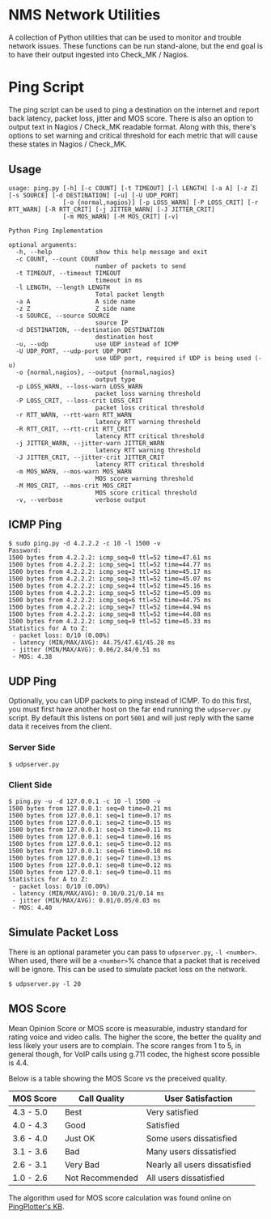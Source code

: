 # NMS Network Utilities

A collection of Python utilities that can be used to monitor and trouble
network issues.  These functions can be run stand-alone, but the end goal is to
have their output ingested into Check_MK / Nagios.

# Ping Script

The ping script can be used to ping a destination on the internet and report
back latency, packet loss, jitter and MOS score.  There is also an option to
output text in Nagios / Check_MK readable format.  Along with this, there's
options to set warning and critical threshold for each metric that will cause
these states in Nagios / Check_MK.

## Usage

```
usage: ping.py [-h] [-c COUNT] [-t TIMEOUT] [-l LENGTH] [-a A] [-z Z] [-s SOURCE] [-d DESTINATION] [-u] [-U UDP_PORT]
               [-o {normal,nagios}] [-p LOSS_WARN] [-P LOSS_CRIT] [-r RTT_WARN] [-R RTT_CRIT] [-j JITTER_WARN] [-J JITTER_CRIT]
               [-m MOS_WARN] [-M MOS_CRIT] [-v]

Python Ping Implementation

optional arguments:
  -h, --help            show this help message and exit
  -c COUNT, --count COUNT
                        number of packets to send
  -t TIMEOUT, --timeout TIMEOUT
                        timeout in ms
  -l LENGTH, --length LENGTH
                        Total packet length
  -a A                  A side name
  -z Z                  Z side name
  -s SOURCE, --source SOURCE
                        source IP
  -d DESTINATION, --destination DESTINATION
                        destination host
  -u, --udp             use UDP instead of ICMP
  -U UDP_PORT, --udp-port UDP_PORT
                        use UDP port, required if UDP is being used (-u)
  -o {normal,nagios}, --output {normal,nagios}
                        output type
  -p LOSS_WARN, --loss-warn LOSS_WARN
                        packet loss warning threshold
  -P LOSS_CRIT, --loss-crit LOSS_CRIT
                        packet loss critical threshold
  -r RTT_WARN, --rtt-warn RTT_WARN
                        latency RTT warning threshold
  -R RTT_CRIT, --rtt-crit RTT_CRIT
                        latency RTT critical threshold
  -j JITTER_WARN, --jitter-warn JITTER_WARN
                        latency RTT warning threshold
  -J JITTER_CRIT, --jitter-crit JITTER_CRIT
                        latency RTT critical threshold
  -m MOS_WARN, --mos-warn MOS_WARN
                        MOS score warning threshold
  -M MOS_CRIT, --mos-crit MOS_CRIT
                        MOS score critical threshold
  -v, --verbose         verbose output
```

## ICMP Ping

```
$ sudo ping.py -d 4.2.2.2 -c 10 -l 1500 -v
Password:
1500 bytes from 4.2.2.2: icmp_seq=0 ttl=52 time=47.61 ms
1500 bytes from 4.2.2.2: icmp_seq=1 ttl=52 time=44.77 ms
1500 bytes from 4.2.2.2: icmp_seq=2 ttl=52 time=45.17 ms
1500 bytes from 4.2.2.2: icmp_seq=3 ttl=52 time=45.07 ms
1500 bytes from 4.2.2.2: icmp_seq=4 ttl=52 time=45.16 ms
1500 bytes from 4.2.2.2: icmp_seq=5 ttl=52 time=45.09 ms
1500 bytes from 4.2.2.2: icmp_seq=6 ttl=52 time=44.75 ms
1500 bytes from 4.2.2.2: icmp_seq=7 ttl=52 time=44.94 ms
1500 bytes from 4.2.2.2: icmp_seq=8 ttl=52 time=44.88 ms
1500 bytes from 4.2.2.2: icmp_seq=9 ttl=52 time=45.33 ms
Statistics for A to Z:
 - packet loss: 0/10 (0.00%)
 - latency (MIN/MAX/AVG): 44.75/47.61/45.28 ms
 - jitter (MIN/MAX/AVG): 0.06/2.84/0.51 ms
 - MOS: 4.38
```

## UDP Ping

Optionally, you can UDP packets to ping instead of ICMP.  To do this first,
you must first have another host on the far end running the `udpserver.py`
script.  By default this listens on port `5001` and will just reply with the
same data it receives from the client.


### Server Side

```
$ udpserver.py
```

### Client Side
```
$ ping.py -u -d 127.0.0.1 -c 10 -l 1500 -v
1500 bytes from 127.0.0.1: seq=0 time=0.21 ms
1500 bytes from 127.0.0.1: seq=1 time=0.17 ms
1500 bytes from 127.0.0.1: seq=2 time=0.15 ms
1500 bytes from 127.0.0.1: seq=3 time=0.11 ms
1500 bytes from 127.0.0.1: seq=4 time=0.16 ms
1500 bytes from 127.0.0.1: seq=5 time=0.12 ms
1500 bytes from 127.0.0.1: seq=6 time=0.10 ms
1500 bytes from 127.0.0.1: seq=7 time=0.13 ms
1500 bytes from 127.0.0.1: seq=8 time=0.12 ms
1500 bytes from 127.0.0.1: seq=9 time=0.11 ms
Statistics for A to Z:
 - packet loss: 0/10 (0.00%)
 - latency (MIN/MAX/AVG): 0.10/0.21/0.14 ms
 - jitter (MIN/MAX/AVG): 0.01/0.05/0.03 ms
 - MOS: 4.40
```

## Simulate Packet Loss

There is an optional parameter you can pass to `udpserver.py`, `-l <number>`.
When used, there will be a `<number>`% chance that a packet that is received
will be ignore.  This can be used to simulate packet loss on the network.

```
$ udpserver.py -l 20
```

## MOS Score

Mean Opinion Score or MOS score is measurable, industry standard for rating
voice and video calls.  The higher the score, the better the quality and less
likely your users are to complain.  The score ranges from 1 to 5, in general
though, for VoIP calls using g.711 codec, the highest score possible is 4.4.

Below is a table showing the MOS Score vs the preceived quality.

| MOS Score | Call Quality | User Satisfaction |
| --- | --- | --- |
| 4.3 - 5.0 | Best | Very satisfied |
| 4.0 - 4.3 | Good | Satisfied |
| 3.6 - 4.0 | Just OK | Some users dissatisfied |
| 3.1 - 3.6 | Bad | Many users dissatisfied |
| 2.6 - 3.1 | Very Bad | Nearly all users dissatisfied |
| 1.0 - 2.6 | Not Recommended | All users dissatisfied |

The algorithm used for MOS score calculation was found online on
[PingPlotter's KB](https://www.pingman.com/kb/article/how-is-mos-calculated-in-pingplotter-pro-50.html).

